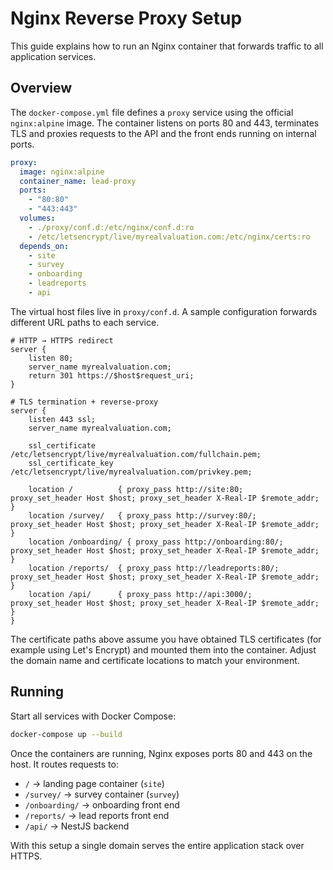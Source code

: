 # Nginx Reverse Proxy Setup

This guide explains how to run an Nginx container that forwards traffic to all application services.

## Overview

The `docker-compose.yml` file defines a `proxy` service using the official `nginx:alpine` image. The container listens on ports 80 and 443, terminates TLS and proxies requests to the API and the front ends running on internal ports.

```yaml
proxy:
  image: nginx:alpine
  container_name: lead-proxy
  ports:
    - "80:80"
    - "443:443"
  volumes:
    - ./proxy/conf.d:/etc/nginx/conf.d:ro
    - /etc/letsencrypt/live/myrealvaluation.com:/etc/nginx/certs:ro
  depends_on:
    - site
    - survey
    - onboarding
    - leadreports
    - api
```

The virtual host files live in `proxy/conf.d`. A sample configuration forwards different URL paths to each service.

```nginx
# HTTP → HTTPS redirect
server {
    listen 80;
    server_name myrealvaluation.com;
    return 301 https://$host$request_uri;
}

# TLS termination + reverse-proxy
server {
    listen 443 ssl;
    server_name myrealvaluation.com;

    ssl_certificate     /etc/letsencrypt/live/myrealvaluation.com/fullchain.pem;
    ssl_certificate_key /etc/letsencrypt/live/myrealvaluation.com/privkey.pem;

    location /          { proxy_pass http://site:80;        proxy_set_header Host $host; proxy_set_header X-Real-IP $remote_addr; }
    location /survey/   { proxy_pass http://survey:80/;     proxy_set_header Host $host; proxy_set_header X-Real-IP $remote_addr; }
    location /onboarding/ { proxy_pass http://onboarding:80/; proxy_set_header Host $host; proxy_set_header X-Real-IP $remote_addr; }
    location /reports/  { proxy_pass http://leadreports:80/; proxy_set_header Host $host; proxy_set_header X-Real-IP $remote_addr; }
    location /api/      { proxy_pass http://api:3000/;      proxy_set_header Host $host; proxy_set_header X-Real-IP $remote_addr; }
}
```

The certificate paths above assume you have obtained TLS certificates (for example using Let's Encrypt) and mounted them into the container. Adjust the domain name and certificate locations to match your environment.

## Running

Start all services with Docker Compose:

```bash
docker-compose up --build
```

Once the containers are running, Nginx exposes ports 80 and 443 on the host. It routes requests to:

- `/` → landing page container (`site`)
- `/survey/` → survey container (`survey`)
- `/onboarding/` → onboarding front end
- `/reports/` → lead reports front end
- `/api/` → NestJS backend

With this setup a single domain serves the entire application stack over HTTPS.
